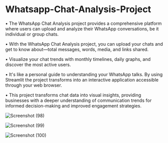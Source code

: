 # Whatsapp-Chat-Analysis-Project

• The WhatsApp Chat Analysis project provides a comprehensive platform
where users can upload and analyze their WhatsApp conversations, be it
individual or group chats.

• With the WhatsApp Chat Analysis project, you can upload your chats
and get to know about—total messages, words, media, and links shared.

• Visualize your chat trends with monthly timelines, daily graphs, and
discover the most active users.

• It's like a personal guide to understanding your WhatsApp talks. By
using Streamlit the project transforms into an interactive application
accessible through your web browser.

• This project transforms chat data into visual insights, providing businesses
with a deeper understanding of communication trends for informed
decision-making and improved engagement strategies.

![Screenshot (98)](https://github.com/surajsoni22/Whatsapp-Chat-Analysis-Project/assets/155123692/9aceea76-4f54-4efa-9fa7-ad3fde31b6db)

![Screenshot (99)](https://github.com/surajsoni22/Whatsapp-Chat-Analysis-Project/assets/155123692/6bd8f7de-d872-408b-86d7-e4bfab05f106)

![Screenshot (100)](https://github.com/surajsoni22/Whatsapp-Chat-Analysis-Project/assets/155123692/764abab3-b372-42d6-9b67-f43a16b147ad)



